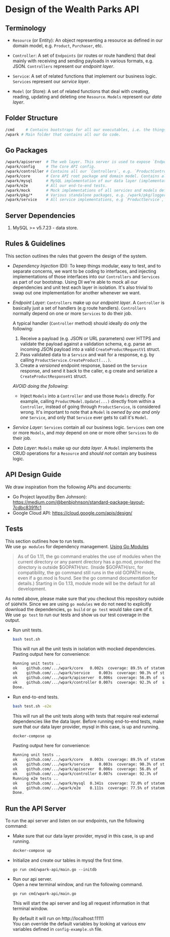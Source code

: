 # Design of the Wealth Parks API

## Terminology

- `Resource` (or Entity): An object representing a resource as defined in our domain model, e.g. `Product`, `Purchaser`, etc.

- `Controller`: A set of `Endpoints` (or routes or route handlers) that deal mainly with receiving and sending payloads in various formats, e.g. JSON. `Controllers` represent our _endpoint layer_.

- `Service`: A set of related functions that implement our business logic. `Services` represent our _service layer_.

- `Model` (or Store): A set of related functions that deal with creating, reading, updating and deleting one `Resource`. `Models` represent our _data layer_.


## Folder Structure

```bash
/cmd     # Contains bootstraps for all our executables, i.e. the things we build and put in docker containers to run.
/wpark # Main folder that contains all our Go code.
```


## Go Packages

```bash
/wpark/apiserver  # The web layer. This server is used to expose `Endpoints` over HTTPS / TLS.
/wpark/config     # The Core API config.
/wpark/controller # Contains all our `Controllers`, e.g. `ProductController`, `PurchaserController`, etc. This constitutes our endpoint layer.
/wpark/core       # Core API root package and domain model. Contains all interface definitions (services, models, payloads, etc.) and constructor functions for all resources.
/wpark/mysql      # MySQL implementation of our data layer (implementation of all model interfaces defined in /wpark/core).
/wpark/e2e        # All our end-to-end tests.
/wpark/mock       # Mock implementations of all services and models defined in /wpark/core.
/wpark/pkg/*      # Various standalone packages, e.g. /wpark/pkg/logger, which handles logging.
/wpark/service    # All service implementations, e.g `ProductService`, `PurchaserService`, etc. This constitutes our service layer.
```

## Server Dependencies

1. MySQL >= v5.7.23 - data store.

## Rules & Guidelines

This section outlines the rules that govern the design of the system.

- _Dependency Injection_ (DI): To keep things modular, easy to test, and to separate concerns, we want to be coding to interfaces, and injecting implementations of those interfaces into our `Controllers` and `Services` as part of our bootstrap. Using DI we're able to mock all our dependencies and unit test each layer in isolation. It's also trivial to swap out one implementation for another whenever we want.

- _Endpoint Layer_: `Controllers` make up our _endpoint layer_. A `Controller` is basically just a set of handlers (e.g route handlers). `Controllers` normally depend on one or more `Services` to do their job.

  A typical handler (`Controller` method) should ideally do _only_ the following:

  1. Receive a payload (e.g. JSON or URL parameters) over HTTPS and validate the payload against a validation schema, e.g. parse an incoming JSON payload into a valid `CreateProductRequestV1` struct.
  2. Pass validated data to a `Service` and wait for a response, e.g. by calling `ProductService.CreateProduct(...)`.
  3. Create a _versioned_ endpoint response, based on the `Service` response, and send it back to the caller, e.g create and serialize a `CreateProductResponseV1` struct.

  _AVOID doing the following_:

  - Inject `Models` into a `Controller` and use those `Models` directly. For example, calling `ProductModel.Update(...)` directly from within a `Controller`, instead of going through `ProductService`, is considered wrong. It's important to note that a `Model` is _owned by one and only one_ `Service`, and only that `Service` ever gets to call it's `Model`.

- _Service Layer_: `Services` contain all our business logic. `Services` own one or more `Models`, and _may_ depend on one or more other `Services` to do their job.
  
- _Data Layer_: `Models` make up our _data layer_. A `Model` implements the CRUD operations for a `Resource` and _should not_ contain any business logic.


## API Design Guide

We draw inspiration from the following APIs and documents:

- Go Project layout(by Ben Johnson): https://medium.com/@benbjohnson/standard-package-layout-7cdbc8391fc1
- Google Cloud API: https://cloud.google.com/apis/design/

## Tests

This section outlines how to run tests.  
We use `go modules` for dependency management. [Using Go Modules](https://blog.golang.org/using-go-modules)

> As of Go 1.11, the go command enables the use of modules when the current directory or any parent directory has a go.mod, provided the directory is outside $GOPATH/src. (Inside $GOPATH/src, for compatibility, the go command still runs in the old GOPATH mode, even if a go.mod is found. See the go command documentation for details.) Starting in Go 1.13, module mode will be the default for all development.

As noted above, please make sure that you checkout this repository outside of `$GOPATH`. Since we are using `go modules` we do not need to explicitly download the dependencies, `go build` or `go test` would take care of it.  
We use `go test` to run our tests and show us our test coverage in the output.


- Run unit tests.

  ```bash
  bash test.sh
  ```

  This will run all the unit tests in isolation with mocked dependencies.  
  Pasting output here for convenience:

  ```bash
  Running unit tests ..
  ok  	github.com/.../wpark/core	0.002s	coverage: 89.5% of statements
  ok  	github.com/.../wpark/service	0.003s	coverage: 90.3% of statements
  ok  	github.com/.../wpark/apiserver	0.006s	coverage: 56.8% of  statements
  ok  	github.com/.../wpark/controller	0.007s	coverage: 92.3% of  statements
  Done.
  ```

- Run end-to-end tests.

  ```bash
  bash test.sh -e2e
  ```

  This will run all the unit tests along with tests that require real external dependencies like the data layer. Before running end-to-end tests, make sure that our data layer provider, mysql in this case, is up and running.

  ```bash
  docker-compose up
  ```

  Pasting output here for convenience:

  ```bash
  Running unit tests ..
  ok  	github.com/.../wpark/core	0.003s	coverage: 89.5% of statements
  ok  	github.com/.../wpark/service	0.003s	coverage: 90.3% of statements
  ok  	github.com/.../wpark/apiserver	0.006s	coverage: 56.8% of   statements
  ok  	github.com/.../wpark/controller	0.007s	coverage: 92.3% of   statements
  Running e2e tests ..
  ok  	github.com/.../wpark/mysql	0.341s	coverage: 72.0% of statements
  ok  	github.com/.../wpark/e2e	0.111s	coverage: 77.5% of statements
  Done.
  ```


## Run the API Server

To run the api server and listen on our endpoints, run the following command:

- Make sure that our data layer provider, mysql in this case, is up and running.

  ```bash
  docker-compose up
  ```

- Initialize and create our tables in mysql the first time.

  ```
  go run cmd/wpark-api/main.go --initdb
  ```

- Run our api server.  
  Open a new terminal window, and run the following command.

  ```
  go run cmd/wpark-api/main.go 
  ```

  This will start the api server and log all request information in that terminal window.

  By default it will run on http://localhost:11111  
  You can override the default variables by looking at various env variables defined in `config-example.sh` file.  
